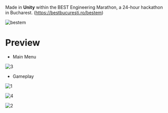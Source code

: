 Made in **Unity** within the BEST Engineering Marathon, a 24-hour hackathon in Bucharest. (https://bestbucuresti.ro/bestem)

![bestem](https://github.com/Andu02/Hackathon-BESTEM23-Ubisoft/assets/133790348/861192e6-9a43-47dd-8816-ae7cbefb4990)

# Preview

* Main Menu
  
![3](https://github.com/Andu02/Hackathon-BESTEM23-Ubisoft/assets/133790348/a99e7d75-56e0-4712-a81a-ca14e14bdffb)

* Gameplay

![1](https://github.com/Andu02/Hackathon-BESTEM23-Ubisoft/assets/133790348/7527dd60-8a9c-4bb3-b0c0-0f2426c0bff7)

![4](https://github.com/Andu02/Hackathon-BESTEM23-Ubisoft/assets/133790348/5b6e87fa-4d29-43b8-ab7f-00ef1ed38ae8)

![2](https://github.com/Andu02/Hackathon-BESTEM23-Ubisoft/assets/133790348/63e69cc2-7d6e-4824-8102-8b5259c49e86)


